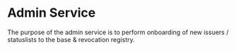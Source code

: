 <!--
SPDX-FileCopyrightText: 2024 Swiss Confederation

SPDX-License-Identifier: MIT
-->

# Admin Service

The purpose of the admin service is to perform onboarding of new issuers / statuslists to the base & revocation registry.
